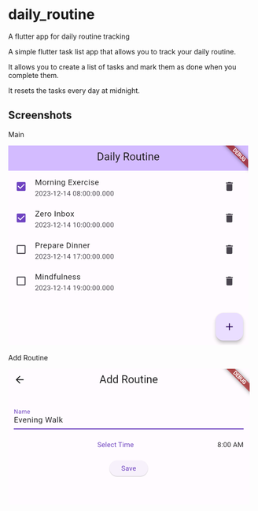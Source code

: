 # daily_routine

A flutter app for daily routine tracking

A simple flutter task list app that allows you to track your daily routine.

It allows you to create a list of tasks and mark them as done when you complete them.

It resets the tasks every day at midnight.

## Screenshots
Main

![img_1.png](docs/img_1.png)

Add Routine

![img.png](docs/img.png)
